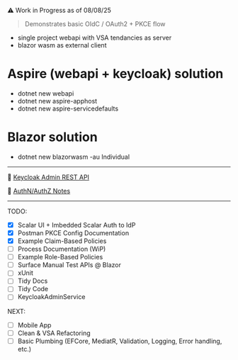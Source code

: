 ⚠️ Work in Progress as of 08/08/25
> Demonstrates basic OIdC / OAuth2 + PKCE flow
- single project webapi with VSA tendancies as server
- blazor wasm as external client

# Aspire (webapi + keycloak) solution
- dotnet new webapi
- dotnet new aspire-apphost
- dotnet new aspire-servicedefaults

# Blazor solution
- dotnet new blazorwasm -au Individual

---  

🛂 [Keycloak Admin REST API](https://www.keycloak.org/docs-api/latest/rest-api/index.html)  

💭 [AuthN/AuthZ Notes](https://github.com/idusortus/gists/blob/main/AuthN-AuthZ.md)  

---
TODO:
- [x] Scalar UI + Imbedded Scalar Auth to IdP
- [x] Postman PKCE Config Documentation 
- [x] Example Claim-Based Policies
- [ ] Process Documentation (WiP)
- [ ] Example Role-Based Policies
- [ ] Surface Manual Test APIs @ Blazor
- [ ] xUnit
- [ ] Tidy Docs
- [ ] Tidy Code
- [ ] KeycloakAdminService

NEXT: 
- [ ] Mobile App
- [ ] Clean & VSA Refactoring
- [ ] Basic Plumbing (EFCore, MediatR, Validation, Logging, Error handling, etc.)  

